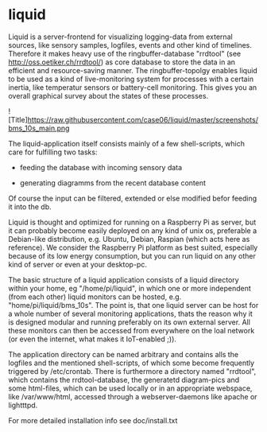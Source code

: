 # liquid




Liquid is a server-frontend for visualizing logging-data from external sources, like sensory samples, logfiles, events and other kind of timelines.  Therefore it makes heavy use of the ringbuffer-database "rrdtool" (see http://oss.oetiker.ch/rrdtool/) as core database to store the data in an efficient and resource-saving manner. The ringbuffer-topolgy enables liquid to be used as a kind of live-monitoring system for processes with a certain inertia, like temperatur sensors or battery-cell monitoring. This gives you an overall graphical survey about the states of these processes.


![Title]https://raw.githubusercontent.com/case06/liquid/master/screenshots/bms_10s_main.png


The liquid-application itself consists mainly of a few shell-scripts, which care for fulfilling two tasks:

- feeding the database with incoming sensory data

- generating diagramms from the recent database content

Of course the input can be filtered, extended or else modified befor feeding it into the db.


Liquid is thought and optimized for running on a Raspberry Pi as server, but it can probably become easily deployed on any kind of unix os, preferable a Debian-like distribution, e.g.  Ubuntu, Debian, Raspian (which acts here as reference). We consider the Raspberry Pi platform as best suited, especially because of its low energy consumption, but you can run liquid on any other kind of server or even at your desktop-pc.


The basic structure of a liquid application consists of a liquid directory within your home, eg "/home/pi/liquid", in which one or more independent (from each other) liquid monitors can be hosted, e.g. "home/pi/liquid/bms_10s".  The point is, that one liquid server can be host for a whole number of several monitoring applications, thats the reason why it is designed modular and running preferably on its own external server. All these monitors can then be accessed from everywhere on the loal network (or even the internet, what makes it IoT-enabled ;)).

The application directory can be named arbitrary and contains alls the logfiles and the mentioned shell-scripts, of which some become frequently triggered by /etc/crontab. There is furthermore a directory named "rrdtool", which contains the rrdtool-database, the generatetd diagram-pics and some html-files, which can be used locally or in an appropriate webspace, like /var/www/html, accessed through a webserver-daemons like apache or lightttpd.


For more detailed installation info see doc/install.txt










